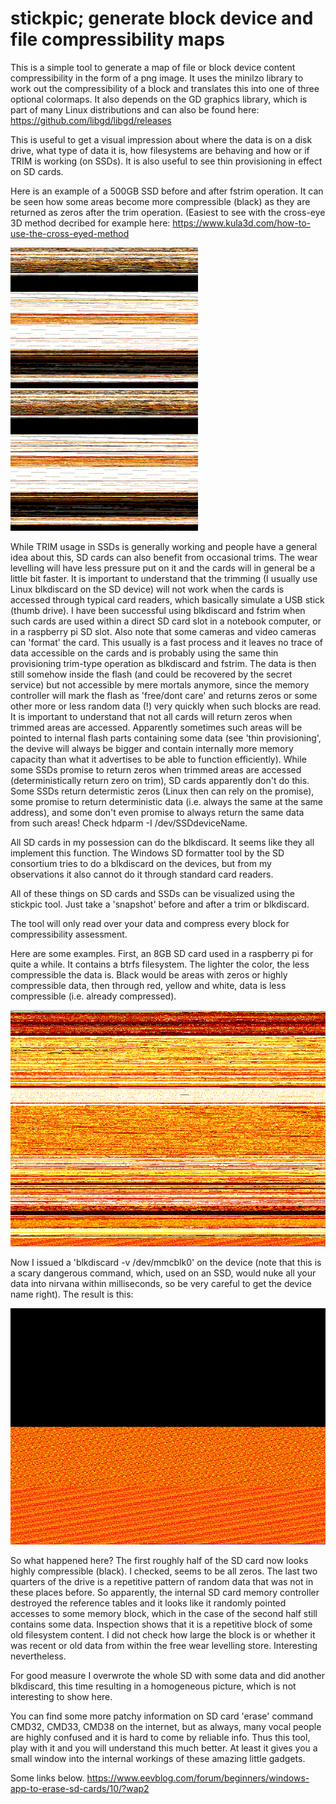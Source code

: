 # stickpic; generate block device and file compressibility maps

This is a simple tool to generate a map of file or block device content compressibility in the form of a png image.
It uses the minilzo library to work out the compressibility of a block and translates this into one of three optional colormaps.
It also depends on the GD graphics library, which is part of many Linux distributions and can also be found here:
https://github.com/libgd/libgd/releases

This is useful to get a visual impression about where the data is on a disk drive, what type of data it is, how filesystems are
behaving and how or if TRIM is working (on SSDs). It is also useful to see thin provisioning in effect on SD cards.

Here is an example of a 500GB SSD before and after fstrim operation. It can be seen how some areas become more compressible (black) as they are returned as zeros after the trim operation. (Easiest to see with the cross-eye 3D method decribed for example here: https://www.kula3d.com/how-to-use-the-cross-eyed-method

![500GB SSD before fstrim](doc/SSD.png)
![500GB SSD after fstrim](doc/SSDtrimmed.png)


While TRIM usage in SSDs is generally working and people have a general idea about this, SD cards can also benefit from occasional
trims. The wear levelling will have less pressure put on it and the cards will in general be a little bit faster.
It is important to understand that the trimming (I usually use Linux blkdiscard on the SD device) will not work when the cards is
accessed through typical card readers, which basically simulate a USB stick (thumb drive).
I have been successful using blkdiscard and fstrim when such cards are
used within a direct SD card slot in a notebook computer, or in a raspberry pi SD slot.
Also note that some cameras and video cameras can 'format' the card. This usually is a fast process and it leaves no trace of data
accessible on the cards and is probably using the same thin provisioning trim-type operation as blkdiscard and fstrim. The data is then
still somehow inside the flash (and could be recovered by the secret service) but not accessible by mere mortals anymore,
since the memory controller will mark the flash as 'free/dont care' and returns zeros or some other more or less random data (!) very
quickly when such blocks are read. It is important to understand that not all cards will return zeros when trimmed areas are accessed.
Apparently sometimes such areas will be pointed to internal flash parts containing some data (see 'thin provisioning', the devive will
always be bigger and contain internally more memory capacity than what it advertises to be able to function efficiently). While some
SSDs promise to return zeros when trimmed areas are accessed (deterministically return zero on trim), SD cards apparently 
don't do this. Some SSDs return determistic zeros (Linux then can rely on the promise), some promise to return deterministic data 
(i.e. always the same at the same address), and some don't even promise to always return the same data from such areas!
Check hdparm -I /dev/SSDdeviceName.

All SD cards in my possession can do the blkdiscard. It seems like they all implement this function. The Windows SD formatter tool by
the SD consortium tries to do a blkdiscard on the devices, but from my observations it also cannot do it through standard card readers.

All of these things on SD cards and SSDs can be visualized using the stickpic tool. Just take a 'snapshot' before and after a trim or
blkdiscard.

The tool will only read over your data and compress every block for compressibility assessment.

Here are some examples. First, an 8GB SD card used in a raspberry pi for quite a while. It contains a btrfs filesystem.
The lighter the color, the less compressible the data is. Black would be areas with zeros or highly compressible data,
then through red, yellow and white, data is less compressible (i.e. already compressed).

![8GB SD before blkdiscard](doc/example01.png)

Now I issued a 'blkdiscard -v /dev/mmcblk0' on the device (note that this is a scary dangerous command, which, used on an SSD,
would nuke all your data into nirvana within milliseconds, so be very careful to get the device name right). The result is this:

![8GB SD after blkdiscard](doc/example02.png)

So what happened here? The first roughly half of the SD card now looks highly compressible (black). I checked, seems to be all zeros.
The last two quarters of the drive is a repetitive pattern of random data that was not in these places before.
So apparently, the internal SD card memory controller destroyed the reference tables and it looks like it randomly
pointed accesses to some memory block, which in the
case of the second half still contains some data. Inspection shows that it is a repetitive block of some old filesystem content.
I did not check how large the block is or whether it was recent or old data from within the free wear levelling store.
Interesting nevertheless.

For good measure I overwrote the whole SD with some data and did another blkdiscard, this time resulting in a homogeneous picture,
which is not interesting to show here.

You can find some more patchy information on SD card 'erase' command CMD32, CMD33, CMD38 on the internet, but as always, many
vocal people are highly confused and it is hard to come by reliable info. Thus this tool, play with it and you will understand
this much better. At least it gives you a small window into the internal workings of these amazing little gadgets.



Some links below.
https://www.eevblog.com/forum/beginners/windows-app-to-erase-sd-cards/10/?wap2
